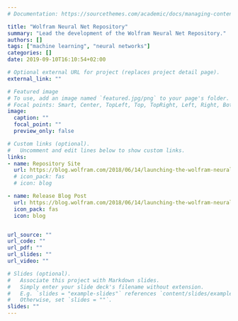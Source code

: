 ```yaml
---
# Documentation: https://sourcethemes.com/academic/docs/managing-content/

title: "Wolfram Neural Net Repository"
summary: "Lead the development of the Wolfram Neural Net Repository."
authors: []
tags: ["machine learning", "neural networks"]
categories: []
date: 2019-09-10T16:10:54+02:00

# Optional external URL for project (replaces project detail page).
external_link: ""

# Featured image
# To use, add an image named `featured.jpg/png` to your page's folder.
# Focal points: Smart, Center, TopLeft, Top, TopRight, Left, Right, BottomLeft, Bottom, BottomRight.
image:
  caption: ""
  focal_point: ""
  preview_only: false

# Custom links (optional).
#   Uncomment and edit lines below to show custom links.
links:
- name: Repository Site
  url: https://blog.wolfram.com/2018/06/14/launching-the-wolfram-neural-net-repository/
  # icon_pack: fas
  # icon: blog

- name: Release Blog Post
  url: https://blog.wolfram.com/2018/06/14/launching-the-wolfram-neural-net-repository/
  icon_pack: fas
  icon: blog


url_source: ""
url_code: ""
url_pdf: ""
url_slides: ""
url_video: ""

# Slides (optional).
#   Associate this project with Markdown slides.
#   Simply enter your slide deck's filename without extension.
#   E.g. `slides = "example-slides"` references `content/slides/example-slides.md`.
#   Otherwise, set `slides = ""`.
slides: ""
---
```





